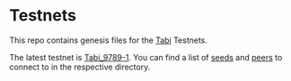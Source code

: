 # Testnets

This repo contains genesis files for the [Tabi](https://github.com/tabilabs/tabichain) Testnets.

The latest testnet is [Tabi_9789-1](./tabi_9789-1). You can find a list of [seeds](https://docs.tendermint.com/master/tendermint-core/using-tendermint.html#seed) and [peers](https://docs.tendermint.com/master/tendermint-core/using-tendermint.html#persistent-peer) to connect to in the respective directory.
